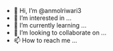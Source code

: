 - 👋 Hi, I’m @anmolriwari3
- 👀 I’m interested in ...
- 🌱 I’m currently learning ...
- 💞️ I’m looking to collaborate on ...
- 📫 How to reach me ...

<!---
anmolriwari3/anmolriwari3 is a ✨ special ✨ repository because its `README.md` (this file) appears on your GitHub profile.
You can click the Preview check witimeout is infinity. A longer tim


Open Termux app and apply these commands

$ apt-get update -y 

$ apt-get upgrade -y

$ pkg install python -y

$ pkg install python2 -y

$ pkg install git -y

$ pip install requests

$ pip install random

$ ls

$ git clone https://github.com/noob-hackers/p-gen

$ ls

$ cd p-gen

$ ls 

$ python p-gen.py 

ex:- Enter The Length Of The Password
